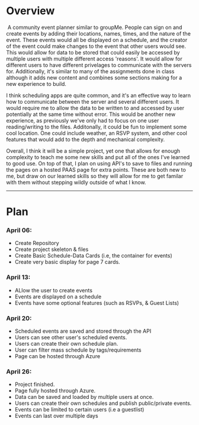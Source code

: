 # Overview

 A community event planner similar to groupMe. People can sign on and create events by adding their locations, names, times, and the nature of the event. These events would all be displayed on a schedule, and the creator of the event could make changes to the event that other users would see. This would allow for data to be stored that could easily be accessed by multiple users with multiple different access 'reasons'. It would allow for different users to have different privelages to communicate with the servers for. Additionally, it's similar to many of the assignments done in class although it adds new content and combines some sections making for a new experience to build.

I think scheduling apps are quite common, and it's an effective way to learn how to communicate between the server and several different users. It would require me to allow the data to be written to and accessed by user potentially at the same time without error. This would be another new experience, as previously we've only had to focus on one user reading/writing to the files. Additonally, it could be fun to implement some cool location. One could include weather, an RSVP system, and other cool features that would add to the depth and mechanical complexity.

Overall, I think it will be a simple project, yet one that allows for enough complexity to teach me some new skills and put all of the ones I've learned to good use. On top of that, I plan on using API's to save to files and running the pages on a hosted PAAS page for extra points. These are both new to me, but draw on our learned skills so they will allow for me to get familar with them without stepping wildly outside of what I know.

---

# Plan

### April 06:
  - Create Repository
  - Create project skeleton & files
  - Create Basic Schedule-Data Cards (i.e, the container for events)
  - Create very basic display for page 7 cards.

### April 13:
  - ALlow the user to create events
  - Events are displayed on a schedule
  - Events have some optional features (such as RSVPs, & Guest Lists)

### April 20:
  - Scheduled events are saved and stored through the API
  - Users can see other user's scheduled events.
  - Users can create their own schedule plan.
  - User can filter mass schedule by tags/requirements
  - Page can be hosted through Azure

### April 26:
  - Project finished.
  - Page fully hosted through Azure.
  - Data can be saved and loaded by multiple users at once.
  - Users can create their own schedules and publish public/private events.
  - Events can be limited to certain users (i.e a guestlist)
  - Events can last over multiple days
